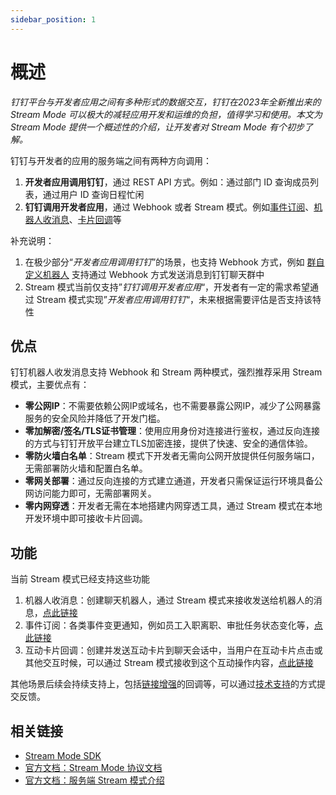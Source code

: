 ```yaml
---
sidebar_position: 1
---
```


# 概述

*钉钉平台与开发者应用之间有多种形式的数据交互，钉钉在2023年全新推出来的 Stream Mode 可以极大的减轻应用开发和运维的负担，值得学习和使用。本文为 Stream Mode 提供一个概述性的介绍，让开发者对 Stream Mode 有个初步了解。*

钉钉与开发者的应用的服务端之间有两种方向调用：

1. **开发者应用调用钉钉**，通过 REST API 方式。例如：通过部门 ID 查询成员列表，通过用户 ID 查询日程忙闲
2. **钉钉调用开发者应用**，通过 Webhook 或者 Stream 模式。例如[事件订阅](https://open.dingtalk.com/document/orgapp/stream)、[机器人收消息](https://open.dingtalk.com/document/orgapp/the-creation-and-installation-of-the-application-robot-in-the)、[卡片回调](https://open.dingtalk.com/document/orgapp/create-and-deliver-cards)等

补充说明：

1. 在极少部分“*开发者应用调用钉钉*”的场景，也支持 Webhook 方式，例如 [群自定义机器人](/docs/learn/bot/webhook/overview) 支持通过 Webhook 方式发送消息到钉钉聊天群中
2. Stream 模式当前仅支持”*钉钉调用开发者应用*“，开发者有一定的需求希望通过 Stream 模式实现”*开发者应用调用钉钉*“，未来根据需要评估是否支持该特性

## 优点

钉钉机器人收发消息支持 Webhook 和 Stream 两种模式，强烈推荐采用 Stream 模式，主要优点有：

* **零公网IP**：不需要依赖公网IP或域名，也不需要暴露公网IP，减少了公网暴露服务的安全风险并降低了开发门槛。
* **零加解密/签名/TLS证书管理**：使用应用身份对连接进行鉴权，通过反向连接的方式与钉钉开放平台建立TLS加密连接，提供了快速、安全的通信体验。
* **零防火墙白名单**：Stream 模式下开发者无需向公网开放提供任何服务端口，无需部署防火墙和配置白名单。
* **零网关部署**：通过反向连接的方式建立通道，开发者只需保证运行环境具备公网访问能力即可，无需部署网关。
* **零内网穿透**：开发者无需在本地搭建内网穿透工具，通过 Stream 模式在本地开发环境中即可接收卡片回调。

## 功能

当前 Stream 模式已经支持这些功能

1. 机器人收消息：创建聊天机器人，通过 Stream 模式来接收发送给机器人的消息，[点此链接](https://open.dingtalk.com/document/orgapp/the-creation-and-installation-of-the-application-robot-in-the)
2. 事件订阅：各类事件变更通知，例如员工入职离职、审批任务状态变化等，[点此链接](https://open.dingtalk.com/document/orgapp/stream)
3. 互动卡片回调：创建并发送互动卡片到聊天会话中，当用户在互动卡片点击或其他交互时候，可以通过 Stream 模式接收到这个互动操作内容，[点此链接](https://open.dingtalk.com/document/orgapp/create-and-deliver-cards)

其他场景后续会持续支持上，包括[链接增强](https://open.dingtalk.com/document/orgapp/guide-for-enhancing-the-access-link-of-enterprise-internal-applications)的回调等，可以通过[技术支持](/docs/explore/support)的方式提交反馈。

## 相关链接

* [Stream Mode SDK](/docs/develop/sdk/overview)
* [官方文档：Stream Mode 协议文档](https://open.dingtalk.com/document/direction/stream-mode-protocol-access-description)
* [官方文档：服务端 Stream 模式介绍](https://open.dingtalk.com/document/resourcedownload/introduction-to-stream-mode)